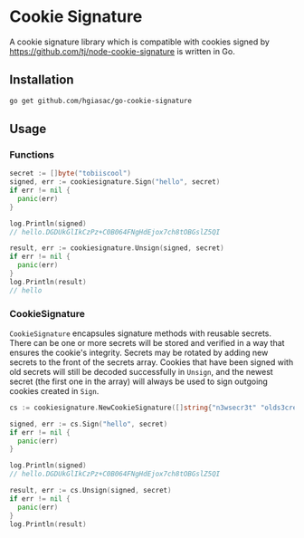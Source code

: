 # Cookie Signature

A cookie signature library which is compatible with cookies signed by https://github.com/tj/node-cookie-signature is written in Go.

## Installation

```sh
go get github.com/hgiasac/go-cookie-signature
```

## Usage

### Functions

```go
secret := []byte("tobiiscool")
signed, err := cookiesignature.Sign("hello", secret)
if err != nil {
  panic(err)
}

log.Println(signed)
// hello.DGDUkGlIkCzPz+C0B064FNgHdEjox7ch8tOBGslZ5QI

result, err := cookiesignature.Unsign(signed, secret)
if err != nil {
  panic(err)
}
log.Println(result)
// hello
```

### CookieSignature

`CookieSignature` encapsules signature methods with reusable secrets. There can be one or more secrets will be stored and verified in a way that ensures the cookie's integrity. Secrets may be rotated by adding new secrets to the front of the secrets array. Cookies that have been signed with old secrets will still be decoded successfully in `Unsign`, and the newest secret (the first one in the array) will always be used to sign outgoing cookies created in `Sign`.

```go
cs := cookiesignature.NewCookieSignature([]string{"n3wsecr3t" "olds3cret"})

signed, err := cs.Sign("hello", secret)
if err != nil {
  panic(err)
}

log.Println(signed)
// hello.DGDUkGlIkCzPz+C0B064FNgHdEjox7ch8tOBGslZ5QI

result, err := cs.Unsign(signed, secret)
if err != nil {
  panic(err)
}
log.Println(result)
```
